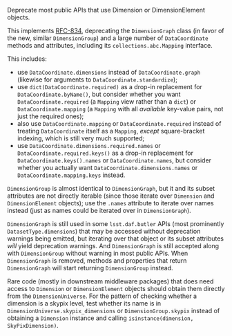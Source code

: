 Deprecate most public APIs that use Dimension or DimensionElement objects.

This implements [RFC-834](https://jira.lsstcorp.org/browse/RFC-834), deprecating the `DimensionGraph` class (in favor of the new, similar `DimensionGroup`) and a large number of `DataCoordinate` methods and attributes, including its `collections.abc.Mapping` interface.

This includes:

- use `DataCoordinate.dimensions` instead of `DataCoordinate.graph` (likewise for arguments to `DataCoordinate.standardize`);
- use `dict(DataCoordinate.required)` as a drop-in replacement for `DataCoordinate.byName()`, but consider whether you want `DataCoordinate.required` (a `Mapping` view rather than a `dict`) or `DataCoordinate.mapping` (a `Mapping` with all *available* key-value pairs, not just the required ones);
- also use `DataCoordinate.mapping` or `DataCoordinate.required` instead of treating `DataCoordinate` itself as a `Mapping`, *except* square-bracket indexing, which is still very much supported;
- use `DataCoordinate.dimensions.required.names` or `DataCoordinate.required.keys()` as a drop-in replacement for `DataCoordinate.keys().names` or `DataCoordinate.names`, but consider whether you actually want `DataCoordinate.dimensions.names` or `DataCoordinate.mapping.keys` instead.

`DimensionGroup` is almost identical to `DimensionGraph`, but it and its subset attributes are not directly iterable (since those iterate over `Dimension` and `DimensionElement` objects); use the `.names` attribute to iterate over names instead (just as names could be iterated over in `DimensionGraph`).

`DimensionGraph` is still used in some `lsst.daf.butler` APIs (most prominently `DatasetType.dimensions`) that may be accessed without deprecation warnings being emitted, but iterating over that object or its subset attributes *will* yield deprecation warnings.
And `DimensionGraph` is still accepted along with `DimensionGroup` without warning in most public APIs.
When `DimensionGraph` is removed, methods and properties that return `DimensionGraph` will start returning `DimensionGroup` instead.

Rare code (mostly in downstream middleware packages) that does need access to `Dimension` or `DimensionElement` objects should obtain them directly from the `DimensionUniverse`.
For the pattern of checking whether a dimension is a skypix level, test whether its name is in `DimensionUniverse.skypix_dimensions` or `DimensionGroup.skypix` instead of obtaining a `Dimension` instance and calling `isinstance(dimension, SkyPixDimension)`.
